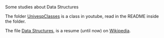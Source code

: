Some studies about Data Structures

The folder [UnivespClasses](./UnivespClasses/README.md) is a class in youtube, read in the README inside the folder.

The file [Data Structures](./DataStructures), is a resume (until now) on [Wikipedia](https://en.wikipedia.org/wiki/Data_structure).
